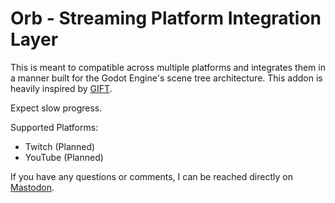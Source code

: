 # Orb - Streaming Platform Integration Layer
This is meant to compatible across multiple platforms and integrates them in a manner built for the Godot Engine's scene tree architecture. This addon is heavily inspired by [GIFT](https://github.com/issork/gift).

Expect slow progress.

Supported Platforms:
- Twitch (Planned)
- YouTube (Planned)

If you have any questions or comments, I can be reached directly on [Mastodon](https://mastodon.social/@_kev_dev).
